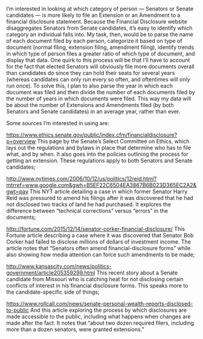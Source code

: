 I’m interested in looking at which category of person — Senators or Senate candidates — is more likely to file an Extension or an
Amendment to a financial disclosure statement. Because the Financial Disclosure website disaggregates Senators from Senate candidates,
it’s easy to identify which category an individual falls into. My task, then, would be to parse the name of each document filed by each
person, categorize it based on type of document (normal filing, extension filing, amendment filing), identify trends in which type of 
person files a greater ratio of which type of document, and display that data. One quirk to this process will be that I’ll have to 
account for the fact that elected Senators will obviously file more documents overall than candidates do since they can hold
their seats for several years (whereas candidates can only run every so often, and oftentimes will only run once). To solve 
this, I plan to also parse the year in which each document was filed and then divide the number of each documents filed 
by the number of years in which documents were filed. This way my data will be about the number of Extensions and 
Amendments filed (by both Senators and Senate candidates) in an average year, rather than ever.

Some sources I’m interested in using are:

https://www.ethics.senate.gov/public/index.cfm/financialdisclosure?p=overview
This page by the Senate’s Select Committee on Ethics, which lays out the regulations and bylaws in place that determine who has to file what, and by when. It also goes into the policies outlining the process for getting an extension. These regulations apply to both Senators and Senate candidates;

http://www.nytimes.com/2006/10/12/us/politics/12reid.html?mtrref=www.google.com&gwh=B5EF22C6504EA3867B6B023D365EC2A2&gwt=pay
This NYT article detailing a case in which former Senator Harry Reid was pressured to amend his filings after it was discovered that he had not disclosed two tracks of land he had purchased. It explores the difference between “technical corrections” versus “errors” in the documents;

http://fortune.com/2015/12/14/senator-corker-financial-disclosure/
This Fortune article describing a case where it was discovered that Senator Bob Corker had failed to disclose millions of dollars of investment income. The article notes that “Senators often amend financial-disclosure forms” while also showing how media attention can force such amendments to be made;

http://www.kansascity.com/news/politics-government/article205359299.html
This recent story about a Senate candidate from Missouri who is catching heat for not disclosing certain conflicts of interest in his financial disclosure forms. This speaks more to the candidate-specific side of things;

https://www.rollcall.com/news/senate-personal-wealth-reports-disclosed-to-public
And this article exploring the process by which disclosures are made accessible to the public, including what happens when changes are made after the fact. It notes that “about two dozen required filers, including more than a dozen senators, were granted extensions.”